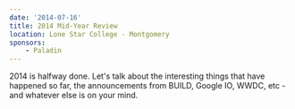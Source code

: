 ```yaml
---
date: '2014-07-16'
title: 2014 Mid-Year Review
location: Lone Star College - Montgomery
sponsors: 
    - Paladin
---
```

2014 is halfway done.  Let's talk about the interesting things that have happened so far, the announcements from BUILD, Google IO, WWDC, etc - and whatever else is on your mind.